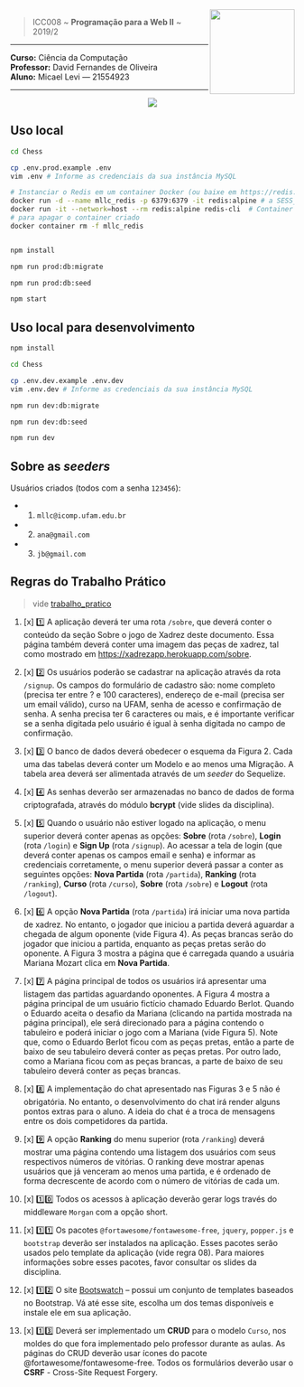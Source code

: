<img src="https://www.colegioweb.com.br/wp-content/uploads/2017/12/Liberados-os-gabaritos-do-PSC-2018-da-UFAM.png" width="150" align="right">


> ICC008 ~ **Programação para a Web II** ~ 2019/2

----------------------------------------

**Curso:** Ciência da Computação <br>
**Professor:** David Fernandes de Oliveira <br>
**Aluno:** Micael Levi ― 21554923 <br>

----------------------------------------

<div align="center">
  <a href="https://micalevisk-chessapp.herokuapp.com/"><img src="http://heroku-badge.herokuapp.com/?app=micalevisk-chessapp&style=flat" /></a>
</div>

## Uso local

```bash
cd Chess

cp .env.prod.example .env
vim .env # Informe as credenciais da sua instância MySQL

# Instanciar o Redis em um container Docker (ou baixe em https://redis.io/download)
docker run -d --name mllc_redis -p 6379:6379 -it redis:alpine # a SESS_URI será `redis://localhost:6379`
docker run -it --network=host --rm redis:alpine redis-cli  # Container para usar o `redis-cli` do conectado à instância anterior
# para apagar o container criado
docker container rm -f mllc_redis


npm install

npm run prod:db:migrate

npm run prod:db:seed

npm start
```

## Uso local para desenvolvimento

```bash
npm install

cd Chess

cp .env.dev.example .env.dev
vim .env.dev # Informe as credenciais da sua instância MySQL

npm run dev:db:migrate

npm run dev:db:seed

npm run dev
```

## Sobre as _seeders_

Usuários criados (todos com a senha `123456`):
- 1. `mllc@icomp.ufam.edu.br`
- 2. `ana@gmail.com`
- 3. `jb@gmail.com`
<!-- WIP -->



## Regras do Trabalho Prático
> vide [trabalho_pratico](./trabalho_pratico.pdf)

1. [x] :one: A aplicação deverá ter uma rota `/sobre`, que deverá conter o conteúdo da seção Sobre o jogo de Xadrez deste documento. Essa página também deverá conter uma imagem das peças de xadrez, tal como mostrado em https://xadrezapp.herokuapp.com/sobre.

2. [x] :two: Os usuários poderão se cadastrar na aplicação através da rota `/signup`. Os campos do formulário de cadastro são: nome completo (precisa ter entre ? e 100 caracteres), endereço de e-mail (precisa ser um email válido), curso na UFAM, senha de acesso e confirmação de senha. A senha precisa ter 6 caracteres ou mais, e é importante verificar se a senha digitada pelo usuário é igual à senha digitada no campo de confirmação.

3. [x] :three: O banco de dados deverá obedecer o esquema da Figura 2. Cada uma das tabelas deverá conter um Modelo e ao menos uma Migração. A tabela area deverá ser alimentada através de um _seeder_ do Sequelize.

4. [x] :four: As senhas deverão ser armazenadas no banco de dados de forma criptografada, através do módulo **bcrypt** (vide slides da disciplina).

5. [x] :five: Quando o usuário não estiver logado na aplicação, o menu superior deverá conter apenas as opções: **Sobre** (rota `/sobre`), **Login** (rota `/login`) e **Sign Up** (rota `/signup`). Ao acessar a tela de login (que deverá conter apenas os campos email e senha) e informar as credenciais corretamente, o menu superior deverá passar a conter as seguintes opções: **Nova Partida** (rota `/partida`), **Ranking** (rota `/ranking`), **Curso** (rota `/curso`), **Sobre** (rota `/sobre`) e **Logout** (rota `/logout`).

6. [x] :six: A opção **Nova Partida** (rota `/partida`) irá iniciar uma nova partida de xadrez. No entanto, o jogador que iniciou a partida deverá aguardar a chegada de algum oponente (vide Figura 4). As peças brancas serão do jogador que iniciou a partida, enquanto as peças pretas serão do oponente. A Figura 3 mostra a página que é carregada quando a usuária Mariana Mozart clica em **Nova Partida**.

7. [x] :seven: A página principal de todos os usuários irá apresentar uma listagem das partidas aguardando oponentes. A Figura 4 mostra a página principal de um usuário fictício chamado Eduardo Berlot. Quando o Eduardo aceita o desafio da Mariana (clicando na partida mostrada na página principal), ele será direcionado para a página contendo o tabuleiro e poderá iniciar o jogo com a Mariana (vide Figura 5). Note que, como o Eduardo Berlot ficou com as peças pretas, então a parte de baixo de seu tabuleiro deverá conter as peças pretas. Por outro lado, como a Mariana ficou com as peças brancas, a parte de baixo de seu
tabuleiro deverá conter as peças brancas.

8. [x] :eight: A implementação do chat apresentado nas Figuras 3 e 5 não é obrigatória. No entanto, o desenvolvimento do chat irá render alguns pontos extras para o aluno. A ideia do chat é a troca de mensagens entre os dois competidores da partida.

9. [x] :nine: A opção **Ranking** do menu superior (rota `/ranking`) deverá mostrar uma página contendo uma listagem dos usuários com seus respectivos números de vitórias. O ranking deve mostrar apenas usuários que já venceram ao menos uma partida, e é ordenado de forma decrescente de acordo com o número de vitórias de cada um.

10. [x] :one::zero: Todos os acessos à aplicação deverão gerar logs  través do middleware `Morgan` com a opção short.

11. [x] :one::one: Os pacotes `@fortawesome/fontawesome-free`, `jquery`, `popper.js` e `bootstrap` deverão ser instalados na aplicação. Esses pacotes serão usados pelo template da aplicação (vide regra 08). Para maiores informações sobre esses pacotes, favor consultar os slides da disciplina.

12. [x] :one::two: O site [Bootswatch](https://bootswatch.com) – possui um conjunto de templates baseados no Bootstrap. Vá até esse site, escolha um dos temas disponíveis e instale ele em sua aplicação.

13. [x] :one::three: Deverá ser implementado um **CRUD** para o modelo `Curso`, nos moldes do que fora implementado pelo professor durante as aulas. As páginas do CRUD deverão usar ícones do pacote @fortawesome/fontawesome-free. Todos os formulários deverão usar o **CSRF** - Cross-Site Request Forgery.
